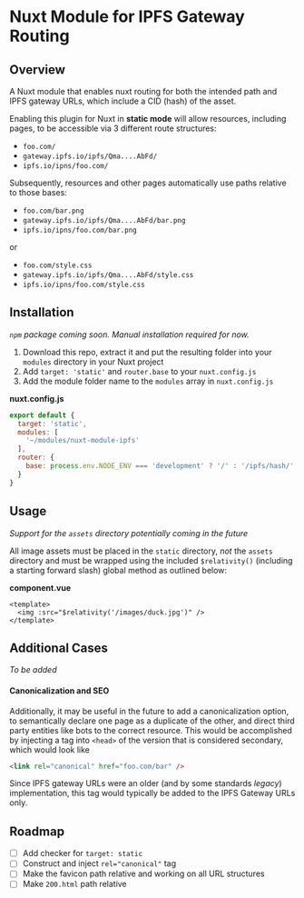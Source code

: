 # Nuxt Module for IPFS Gateway Routing

## Overview

A Nuxt module that enables nuxt routing for both the intended path and IPFS gateway URLs, which include a CID (hash) of the asset.

Enabling this plugin for Nuxt in **static mode** will allow resources, including pages, to be accessible via 3 different route structures:

- `foo.com/`
- `gateway.ipfs.io/ipfs/Qma....AbFd/`
- `ipfs.io/ipns/foo.com/`

Subsequently, resources and other pages automatically use paths relative to those bases:
- `foo.com/bar.png`
- `gateway.ipfs.io/ipfs/Qma....AbFd/bar.png`
- `ipfs.io/ipns/foo.com/bar.png`

or
- `foo.com/style.css`
- `gateway.ipfs.io/ipfs/Qma....AbFd/style.css`
- `ipfs.io/ipns/foo.com/style.css`

## Installation

_`npm` package coming soon. Manual installation required for now._

1. Download this repo, extract it and put the resulting folder into your `modules` directory in your Nuxt project
2. Add `target: 'static'` and `router.base` to your `nuxt.config.js`
3. Add the module folder name to the `modules` array in `nuxt.config.js`

**nuxt.config.js**
```js
export default {
  target: 'static',
  modules: [
    '~/modules/nuxt-module-ipfs'
  ],
  router: {
    base: process.env.NODE_ENV === 'development' ? '/' : '/ipfs/hash/'
  }
}
```

## Usage

_Support for the `assets` directory potentially coming in the future_

All image assets must be placed in the `static` directory, _not_ the `assets` directory and must be wrapped using the included `$relativity()` (including a starting forward slash) global method as outlined below:

**component.vue**
```vue
<template>
  <img :src="$relativity('/images/duck.jpg')" />
</template>
```

## Additional Cases
_To be added_

#### Canonicalization and SEO
Additionally, it may be useful in the future to add a canonicalization option, to semantically declare one page as a duplicate of the other, and direct third party entities like bots to the correct resource. This would be accomplished by injecting a tag into `<head>` of the version that is considered secondary, which would look like

```html
<link rel="canonical" href="foo.com/bar" />
```

Since IPFS gateway URLs were an older (and by some standards _legacy_) implementation, this tag would typically be added to the IPFS Gateway URLs only.

## Roadmap
- [ ] Add checker for `target: static`
- [ ] Construct and inject `rel="canonical"` tag
- [ ] Make the favicon path relative and working on all URL structures
- [ ] Make `200.html` path relative
